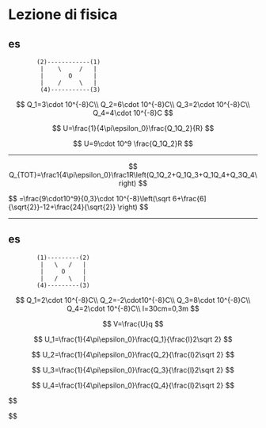 # Lezione di fisica

## es

			(2)------------(1)
			 |    \     /   |
			 |       O      |
			 |    /     \   |
			 (4)-----------(3)
$$
Q_1=3\cdot 10^{-8}C\\
Q_2=6\cdot 10^{-8}C\\
Q_3=2\cdot 10^{-8}C\\
Q_4=4\cdot 10^{-8}C
$$

$$
U=\frac{1}{4\pi\epsilon_0}\frac{Q_1Q_2}{R}
$$

$$
U=9\cdot 10^9 \frac{Q_1Q_2}R
$$


---

$$
Q_{TOT}=\frac1{4\pi\epsilon_0}\frac1R\left(Q_1Q_2+Q_1Q_3+Q_1Q_4+Q_3Q_4\right)
$$

$$
=\frac{9\cdot10^9}{0,3}\cdot 10^{-8}\left(\sqrt 6+\frac{6]{\sqrt{2}}-12+\frac{24}{\sqrt{2}} \right)
$$


---
## es
			(1)---------(2)
			 |   \   /   |
			 |     O     |
			 |   /   \   |
			(4)---------(3)

$$
Q_1=2\cdot 10^{-8}C\\
Q_2=-2\cdot10^{-8}C\\
Q_3=8\cdot 10^{-8}C\\
Q_4=2\cdot 10^{-8}C\\
l=30cm=0,3m
$$


$$
V=\frac{U}q
$$

$$
U_1=\frac{1}{4\pi\epsilon_0}\frac{Q_1}{\frac{l}2\sqrt 2}
$$


$$
U_2=\frac{1}{4\pi\epsilon_0}\frac{Q_2}{\frac{l}2\sqrt 2}
$$


$$
U_3=\frac{1}{4\pi\epsilon_0}\frac{Q_3}{\frac{l}2\sqrt 2}
$$

$$
U_4=\frac{1}{4\pi\epsilon_0}\frac{Q_4}{\frac{l}2\sqrt 2}
$$



$$

$$
<!--stackedit_data:
eyJoaXN0b3J5IjpbLTE3NDIwNDY1ODldfQ==
-->